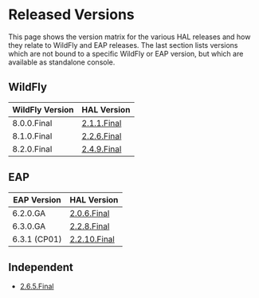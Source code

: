 # Released Versions

This page shows the version matrix for the various HAL releases and how they relate to WildFly and EAP releases. The last section lists versions which are not bound to a specific WildFly or EAP version, but which are available as standalone console.

## WildFly

WildFly Version | HAL Version
--- | ---
8.0.0.Final | [2.1.1.Final](2.1.1.Final.md)
8.1.0.Final | [2.2.6.Final](2.2.6.Final.md)
8.2.0.Final | [2.4.9.Final](2.4.9.Final.md)

## EAP

EAP Version | HAL Version
--- | ---
6.2.0.GA | [2.0.6.Final](2.0.6.Final.md)
6.3.0.GA | [2.2.8.Final](2.2.8.Final.md)
6.3.1 (CP01) | [2.2.10.Final](2.2.10.Final.md)

## Independent

- [2.6.5.Final](2.6.5.Final.md)
